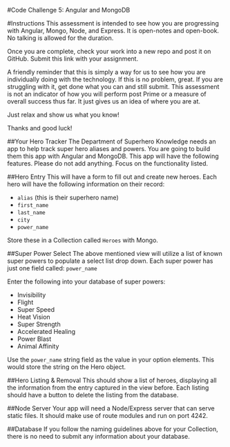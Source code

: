 #Code Challenge 5: Angular and MongoDB

#Instructions
This assessment is intended to see how you are progressing with Angular, Mongo, Node, and Express. It is open-notes and open-book. No talking is allowed for the duration.

Once you are complete, check your work into a new repo and post it on GitHub. Submit this link with your assignment.

A friendly reminder that this is simply a way for us to see how you are individually doing with the technology. If this is no problem, great. If you are struggling with it, get done what you can and still submit. This assessment is not an indicator of how you will perform post Prime or a measure of overall success thus far. It just gives us an idea of where you are at.

Just relax and show us what you know!

Thanks and good luck!

##Your Hero Tracker
The Department of Superhero Knowledge needs an app to help track super hero aliases and powers. You are going to build them this app with Angular and MongoDB. This app will have the following features. Please do not add anything. Focus on the functionality listed.

##Hero Entry
This will have a form to fill out and create new heroes. Each hero will have the following information on their record:

* ```alias```  (this is their superhero name)
* ```first_name```
* ```last_name```
* ```city```
* ```power_name```

Store these in a Collection called ```Heroes``` with Mongo.

##Super Power Select
The above mentioned view will utilize a list of known super powers to populate a select list drop down. 
Each super power has just one field called: ```power_name```

Enter the following into your database of super powers:

* Invisibility
* Flight
* Super Speed
* Heat Vision
* Super Strength
* Accelerated Healing
* Power Blast
* Animal Affinity

Use the ```power_name``` string field as the value in your option elements. This would store the string on the Hero object. 


##Hero Listing & Removal
This should show a list of heroes, displaying all the information from the entry captured in the view before.
Each listing should have a button to delete the listing from the database.

##Node Server
Your app will need a Node/Express server that can serve static files. It should make use of route modules and run on port 4242.

##Database
If you follow the naming guidelines above for your Collection, there is no need to submit any information about your database.
